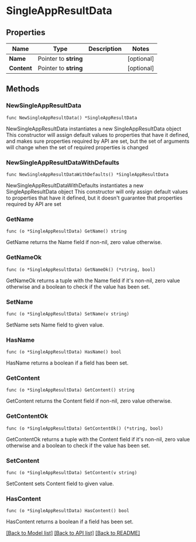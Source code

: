 # SingleAppResultData

## Properties

Name | Type | Description | Notes
------------ | ------------- | ------------- | -------------
**Name** | Pointer to **string** |  | [optional] 
**Content** | Pointer to **string** |  | [optional] 

## Methods

### NewSingleAppResultData

`func NewSingleAppResultData() *SingleAppResultData`

NewSingleAppResultData instantiates a new SingleAppResultData object
This constructor will assign default values to properties that have it defined,
and makes sure properties required by API are set, but the set of arguments
will change when the set of required properties is changed

### NewSingleAppResultDataWithDefaults

`func NewSingleAppResultDataWithDefaults() *SingleAppResultData`

NewSingleAppResultDataWithDefaults instantiates a new SingleAppResultData object
This constructor will only assign default values to properties that have it defined,
but it doesn't guarantee that properties required by API are set

### GetName

`func (o *SingleAppResultData) GetName() string`

GetName returns the Name field if non-nil, zero value otherwise.

### GetNameOk

`func (o *SingleAppResultData) GetNameOk() (*string, bool)`

GetNameOk returns a tuple with the Name field if it's non-nil, zero value otherwise
and a boolean to check if the value has been set.

### SetName

`func (o *SingleAppResultData) SetName(v string)`

SetName sets Name field to given value.

### HasName

`func (o *SingleAppResultData) HasName() bool`

HasName returns a boolean if a field has been set.

### GetContent

`func (o *SingleAppResultData) GetContent() string`

GetContent returns the Content field if non-nil, zero value otherwise.

### GetContentOk

`func (o *SingleAppResultData) GetContentOk() (*string, bool)`

GetContentOk returns a tuple with the Content field if it's non-nil, zero value otherwise
and a boolean to check if the value has been set.

### SetContent

`func (o *SingleAppResultData) SetContent(v string)`

SetContent sets Content field to given value.

### HasContent

`func (o *SingleAppResultData) HasContent() bool`

HasContent returns a boolean if a field has been set.


[[Back to Model list]](../README.md#documentation-for-models) [[Back to API list]](../README.md#documentation-for-api-endpoints) [[Back to README]](../README.md)


